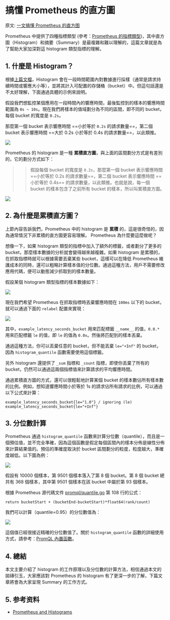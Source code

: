 # 搞懂 Prometheus 的直方圖

原文: [一文搞懂 Prometheus 的直方图](https://icloudnative.io/posts/prometheus-histograms/)

Prometheus 中提供了四種指標類型 (參考：[Prometheus 的指標類型](https://link.zhihu.com/?target=https%3A//www.yangcs.net/prometheus/2-concepts/metric_types.html))，其中直方圖（Histogram）和摘要（Summary）是最複雜和難以理解的，這篇文章就是為了幫助大家加深對這 histogram 類型指標的理解。

## 1. 什麼是 Histogram？

根據[上篇文檔](https://link.zhihu.com/?target=https%3A//www.yangcs.net/prometheus/2-concepts/metric_types.html)，Histogram 會在一段時間範圍內對數據進行採樣（通常是請求持續時間或響應大小等），並將其計入可配置的存儲桶（bucket）中。但這句話還是不太好理解，下面通過具體的示例來說明。

假設我們想監控某個應用在一段時間內的響應時間，最後監控到的樣本的響應時間範圍為 `0s ~ 10s`。現在我們將樣本的值域劃分為不同的區間，即不同的 bucket，每個 bucket 的寬度是 `0.2s`。

那麼第一個 bucket 表示響應時間 ==小於等於 `0.2s` 的請求數量==，第二個 bucket 表示響應時間 ==大於 0.2s 小於等於 0.4s 的請求數量==，以此類推。

![](./assets/histogram-explain.jpeg)

Prometheus 的 histogram 是一種 **累積直方圖**，與上面的區間劃分方式是有差別的，它的劃分方式如下：

>> 假設每個 bucket 的寬度是 `0.2s`，那麼第一個 bucket 表示響應時間 ==小於等於 0.2s 的請求數量==，第二個 bucket 表示響應時間 ==小於等於 0.4s== 的請求數量，以此類推。也就是說，每一個 bucket 的樣本包含了之前所有 bucket 的樣本，所以叫累積直方圖。

![](./assets/histogram-explain02.webp)

## 2. 為什麼是累積直方圖？

上節內容告訴我們，Prometheus 中的 histogram 是 **累積** 的，這是很奇怪的，因為通常情況下非累積的直方圖更容易理解。 Prometheus 為什麼要這麼做呢？

想像一下，如果 histogram 類型的指標中加入了額外的標籤，或者劃分了更多的 bucket，那麼樣本數據的分析就會變得越來越複雜。如果 histogram 是累積的，在抓取指標時就可以根據需要丟棄某些 bucket，這樣可以在降低 Prometheus 維護成本的同時，還可以粗略計算樣本值的分位數。通過這種方法，用戶不需要修改應用代碼，便可以動態減少抓取到的樣本數量。

假設某個 histogram 類型指標的樣本數據如下：

![](./assets/histogram-explain03.webp)

現在我們希望 Prometheus 在抓取指標時丟棄響應時間在 `100ms` 以下的 bucket，就可以通過下面的 `relabel` 配置來實現：

![](./assets/histogram-explain04.webp)

其中，`example_latency_seconds_bucket` 用來匹配標籤 `__name__` 的值，`0.0.*` 用來匹配標籤 `le` 的值，即 `le` 的值為 `0.0x`。然後將匹配到的樣本丟棄。

通過這種方法，你可以丟棄任意的 bucket，但不能丟棄 `le="+Inf"` 的 bucket，因為 `histogram_quantile` 函數需要使用這個標籤。

另外 histogram 還提供了 `_sum` 指標和 `_count` 指標，即使你丟棄了所有的 bucket，仍然可以通過這兩個指標值來計算請求的平均響應時間。

通過累積直方圖的方式，還可以很輕鬆地計算某個 bucket 的樣本數佔所有樣本數的比例。例如，想知道響應時間小於等於 1s 的請求佔所有請求的比例，可以通過以下公式來計算：

```promql
example_latency_seconds_bucket{le="1.0"} / ignoring (le) example_latency_seconds_bucket{le="+Inf"}
```

## 3. 分位數計算

Prometheus 通過 `histogram_quantile` 函數來計算分位數（quantile），而且是一個預估值，並不完全準確，因為這個函數是假定每個區間內的樣本分佈是線性分佈來計算結果值的。預估的準確度取決於 bucket 區間劃分的粒度，粒度越大，準確度越低。以下圖為例：

![](./assets/histogram-explain05.jpeg)

假設有 10000 個樣本，第 9501 個樣本落入了第 8 個 bucket。第 8 個 bucket 總共有 368 個樣本，其中第 9501 個樣本在該 bucket 中屬於第 93 個樣本。

根據 Prometheus 源代碼文件 [promql/quantile.go](https://github.com/prometheus/prometheus/blob/main/promql/quantile.go#L119) 第 108 行的公式：

```golang
return bucketStart + (bucketEnd-bucketStart)*float64(rank/count)
```

我們可以計算（quantile=0.95）的分位數值為：

![](./assets/histogram-explain06.png)


這個值已經很接近精確的分位數值了。關於 `histogram_quantile` 函數的詳細使用方式，請參考：[PromQL 內置函數](https://www.yangcs.net/prometheus/3-prometheus/functions.html#histogramquantile)。

## 4. 總結

本文主要介紹了 histogram 的工作原理以及分位數的計算方法，相信通過本文的拋磚引玉，大家應該對 Prometheus 的 histogram 有了更深一步的了解，下篇文章將會為大家呈現 Summary 的工作方式。

## 5. 参考资料

- [Prometheus and Histograms](https://link.zhihu.com/?target=http%3A//linuxczar.net/blog/2016/12/31/prometheus-histograms/)